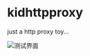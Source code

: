 # kidhttpproxy

just a http proxy toy...

![测试界面](https://ws4.sinaimg.cn/large/006tNbRwly1fx6taust4zj31kw0v7npd.jpg)
